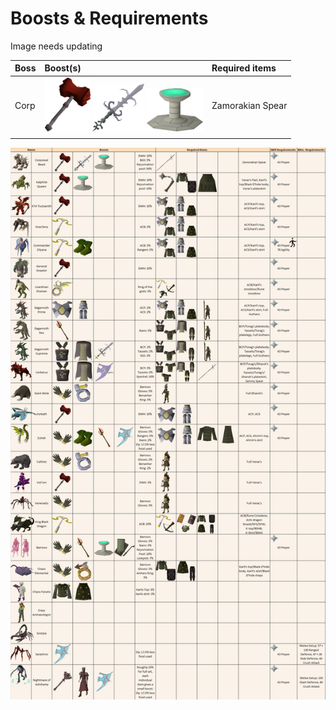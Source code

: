 # Boosts & Requirements

Image needs updating 

| Boss | Boost\(s\) | Required items |
| :--- | :--- | :--- |
| Corp | ![](../.gitbook/assets/dwh.png) ![](../.gitbook/assets/bgs.png) ![](../.gitbook/assets/pool.png)  | Zamorakian Spear |
|  |     |  |

![](../.gitbook/assets/image%20%282%29.png)



